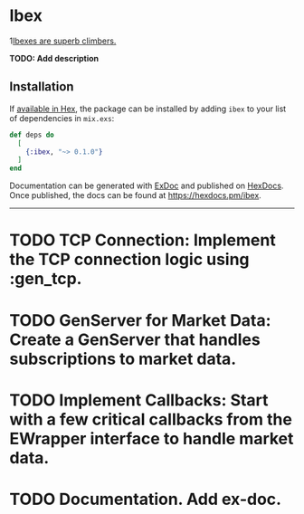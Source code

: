 # Ibex
1[Ibexes are superb climbers.](https://upload.wikimedia.org/wikipedia/commons/thumb/9/9b/003_Wild_Alpine_Ibex_Sunset_Creux_du_Van_Mont_Racine_Photo_by_Giles_Laurent.jpg/440px-003_Wild_Alpine_Ibex_Sunset_Creux_du_Van_Mont_Racine_Photo_by_Giles_Laurent.jpg)



**TODO: Add description**

## Installation

If [available in Hex](https://hex.pm/docs/publish), the package can be installed
by adding `ibex` to your list of dependencies in `mix.exs`:

```elixir
def deps do
  [
    {:ibex, "~> 0.1.0"}
  ]
end
```

Documentation can be generated with [ExDoc](https://github.com/elixir-lang/ex_doc)
and published on [HexDocs](https://hexdocs.pm). Once published, the docs can
be found at <https://hexdocs.pm/ibex>.


----
# TODO TCP Connection: Implement the TCP connection logic using :gen_tcp.
# TODO GenServer for Market Data: Create a GenServer that handles subscriptions to market data.
# TODO Implement Callbacks: Start with a few critical callbacks from the EWrapper interface to handle market data.
# TODO Documentation. Add ex-doc.
